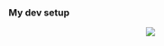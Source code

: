 ### My dev setup
<p align="center">
  <a href="https://skillicons.dev">
    <img src="https://skillicons.dev/icons?i=bash,vim,vscode,azure,typescript,python,cs,react,nodejs,express,dotnet,postgres" />
  </a>
</p>








